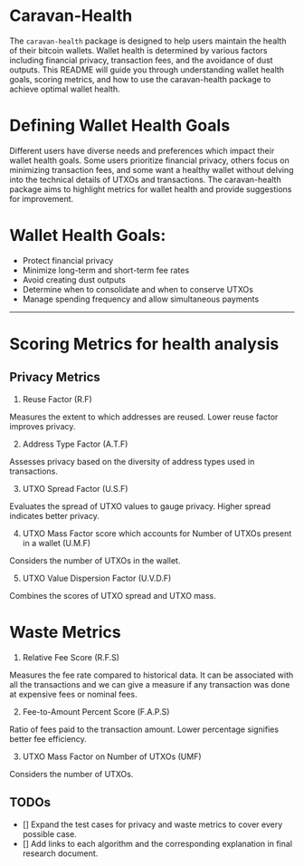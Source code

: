 # Caravan-Health

The `caravan-health` package is designed to help users maintain the health of their bitcoin wallets. Wallet health is determined by various factors including financial privacy, transaction fees, and the avoidance of dust outputs. This README will guide you through understanding wallet health goals, scoring metrics, and how to use the caravan-health package to achieve optimal wallet health.

# Defining Wallet Health Goals

Different users have diverse needs and preferences which impact their wallet health goals. Some users prioritize financial privacy, others focus on minimizing transaction fees, and some want a healthy wallet without delving into the technical details of UTXOs and transactions. The caravan-health package aims to highlight metrics for wallet health and provide suggestions for improvement.

# Wallet Health Goals:

- Protect financial privacy
- Minimize long-term and short-term fee rates
- Avoid creating dust outputs
- Determine when to consolidate and when to conserve UTXOs
- Manage spending frequency and allow simultaneous payments

---

# Scoring Metrics for health analysis

## Privacy Metrics

1. Reuse Factor (R.F)

Measures the extent to which addresses are reused. Lower reuse factor improves privacy.

2. Address Type Factor (A.T.F)

Assesses privacy based on the diversity of address types used in transactions.

3. UTXO Spread Factor (U.S.F)

Evaluates the spread of UTXO values to gauge privacy. Higher spread indicates better privacy.

4. UTXO Mass Factor score which accounts for Number of UTXOs present in a wallet (U.M.F)

Considers the number of UTXOs in the wallet.

5. UTXO Value Dispersion Factor (U.V.D.F)

Combines the scores of UTXO spread and UTXO mass.

# Waste Metrics

1. Relative Fee Score (R.F.S)

Measures the fee rate compared to historical data. It can be associated with all the transactions and we can give a measure
if any transaction was done at expensive fees or nominal fees.

2. Fee-to-Amount Percent Score (F.A.P.S)

Ratio of fees paid to the transaction amount. Lower percentage signifies better fee efficiency.

3. UTXO Mass Factor on Number of UTXOs (UMF)

Considers the number of UTXOs.

## TODOs

- [] Expand the test cases for privacy and waste metrics to cover every possible case.
- [] Add links to each algorithm and the corresponding explanation in final research document.
